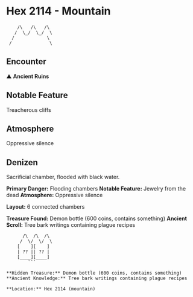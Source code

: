 # Hex 2114 - Mountain
```
    /\   /\   /\
   /  \_/  \_/  \
  /            \
 /              \
```

## Encounter

▲ **Ancient Ruins**

## Notable Feature

Treacherous cliffs

## Atmosphere

Oppressive silence

## Denizen

Sacrificial chamber, flooded with black water.

**Primary Danger:** Flooding chambers
**Notable Feature:** Jewelry from the dead
**Atmosphere:** Oppressive silence

**Layout:** 6 connected chambers

**Treasure Found:** Demon bottle (600 coins, contains something)
**Ancient Scroll:** Tree bark writings containing plague recipes


```
      /\  /\  /\
     /  \/  \/  \
    [    ][    ]
    | ?? || ?? |
    [____][____]
        ```

**Hidden Treasure:** Demon bottle (600 coins, contains something)
**Ancient Knowledge:** Tree bark writings containing plague recipes

**Location:** Hex 2114 (mountain)

